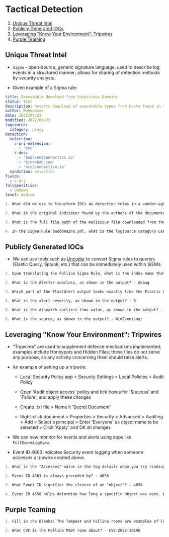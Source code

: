 # Tactical Detection

1. [Unique Threat Intel](#unique-threat-intel)
2. [Publicly Generated IOCs](#publicly-generated-iocs)
3. [Leveraging "Know Your Environment": Tripwires](#leveraging-know-your-environment-tripwires)
4. [Purple Teaming](#purple-teaming)

## Unique Threat Intel

* ```Sigma``` - open-source, generic signature language, used to describe log events in a structured manner; allows for sharing of detection methods by security analysts.

* Given example of a Sigma rule:

```yml
title: Executable Download from Suspicious Domains
status: test
description: Detects download of executable types from hosts found in the IOC spreadsheet
author: Mokmokmok
date: 2022/08/23
modified: 2022/08/23
logsource:
  category: proxy
detection:
  selection:
    c-uri-extension:
      - 'exe'
    r-dns:
      - 'bad3xe69connection.io'
      - 'kind4bad.com'
      - 'nic3connection.io'
  condition: selection
fields:
  - c-uri
falsepositives:
  - Unkown
level: medium
```

```markdown
1. What did we use to transform IOCs as detection rules in a vendor-agnostic format? - Sigma

2. What is the original indicator found by the authors of the documentation? Write it as written in the spreadsheet. - bad3xe69connection.io

3. What is the full file path of the malicious file downloaded from the internet? - C:\Downloads\bad3xe69.exe

4. In the Sigma Rule baddomains.yml, what is the logsource category used by the author? - proxy
```

## Publicly Generated IOCs

* We can use tools such as [Uncoder](https://uncoder.io/) to convert Sigma rules to queries (Elastic Query, Splunk, etc.) that can be immediately used within SIEMs.

```markdown
1. Upon translating the Follina Sigma Rule, what is the index name that the rule will be using, as shown in the output? - winlogbeat-*

2. What is the Alerter subclass, as shown in the output? - debug

3. Which part of the ElastAlert output looks exactly like the Elastic Query? - filter

4. What is the alert severity, as shown in the output? - 3

5. What is the dispatch.earliest_time value, as shown in the output? - -60m@m

6. What is the source, as shown in the output? - WinEventLog:
```

## Leveraging "Know Your Environment": Tripwires

* "Tripwires" are used to supplement defence mechanisms implemented; examples include Honeypots and Hidden Files; these files do not serve any purpose, so any activity concerning them should raise alerts.

* An example of setting up a tripwire:

  * Local Security Policy app > Security Settings > Local Policies > Audit Policy

  * Open 'Audit object access' policy and tick boxes for 'Success' and 'Failure', and apply these changes

  * Create .txt file > Name it 'Secret Document'

  * Right-click document > Properties > Security > Advanced > Auditing > Add > Select a principal > Enter 'Everyone' as object name to be selected > Click 'Apply' and OK all changes

* We can now monitor for events and alerts using apps like ```FullEventLogView```.

* Event ID 4663 indicates Security event logging when someone accesses a tripwire created above.

```markdown
1. What is the "Accesses" value in the log details when you try reading our Secret Document's contents via cmd? - ReadData (or ListDirectory)

2. Event ID 4663 is always preceded by? - 4656

3. What Event ID signifies the closure of an "object"? - 4658

4. Event ID 4658 helps determine how long a specific object was open. What description field will you check in between events to be able to do so? - Handle ID
```

## Purple Teaming

```markdown
1. Fill in the Blanks: The Tempest and Follina rooms are examples of leveraging ______ ____ tactics. - purple team

2. What CVE is the Follina MSDT room about? - CVE-2022-30190
```
